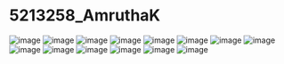 # 5213258_AmruthaK

<img src="https://github.com/AMRUTHAK012/5213258_AmruthaK/blob/main/SDLC/5213258_Amrutha%20K%20(2).jpeg" alt="image">
<img src="https://github.com/AMRUTHAK012/5213258_AmruthaK/blob/main/SDLC/5213258_Amrutha%20K.jpeg" alt="image">


<img src="https://github.com/AMRUTHAK012/5213258_AmruthaK/blob/main/Liinux/Linux1.jpeg" alt="image">
<img src="https://github.com/AMRUTHAK012/5213258_AmruthaK/blob/main/Liinux/Linux2.jpeg" alt="image">
<img src="https://github.com/AMRUTHAK012/5213258_AmruthaK/blob/main/Liinux/Linux3.jpeg" alt="image">
<img src="https://github.com/AMRUTHAK012/5213258_AmruthaK/blob/main/Liinux/Linux4.jpeg" alt="image">
<img src="https://github.com/AMRUTHAK012/5213258_AmruthaK/blob/main/Liinux/Linux5.jpeg" alt="image">
<img src="https://github.com/AMRUTHAK012/5213258_AmruthaK/blob/main/Liinux/Linux6.jpeg" alt="image">
<img src="https://github.com/AMRUTHAK012/5213258_AmruthaK/blob/main/Liinux/Linux7.jpeg" alt="image">
<img src="https://github.com/AMRUTHAK012/5213258_AmruthaK/blob/main/Liinux/Linux8.jpeg" alt="image">
<img src="https://github.com/AMRUTHAK012/5213258_AmruthaK/blob/main/Liinux/Linux9.jpeg" alt="image">
<img src="https://github.com/AMRUTHAK012/5213258_AmruthaK/blob/main/Liinux/Linux10.jpeg" alt="image">

<img src="https://github.com/AMRUTHAK012/5213258_AmruthaK/blob/main/C_Programming/C_beginner.jpeg" alt="image">
<img src="https://github.com/AMRUTHAK012/5213258_AmruthaK/blob/main/C_Programming/C_intermediate.jpeg" alt="image">






